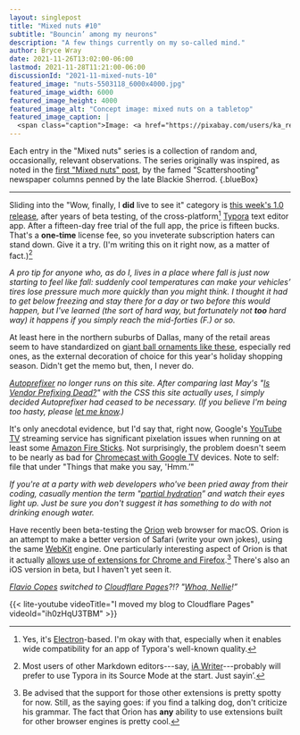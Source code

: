 ```yaml
---
layout: singlepost
title: "Mixed nuts #10"
subtitle: "Bouncin’ among my neurons"
description: "A few things currently on my so-called mind."
author: Bryce Wray
date: 2021-11-26T13:02:00-06:00
lastmod: 2021-11-28T11:21:00-06:00
discussionId: "2021-11-mixed-nuts-10"
featured_image: "nuts-5503118_6000x4000.jpg"
featured_image_width: 6000
featured_image_height: 4000
featured_image_alt: "Concept image: mixed nuts on a tabletop"
featured_image_caption: |
  <span class="caption">Image: <a href="https://pixabay.com/users/ka_re-14461006/?utm_source=link-attribution&amp;utm_medium=referral&amp;utm_campaign=image&amp;utm_content=5503118">Kai Reschke</a>; <a href="https://pixabay.com/?utm_source=link-attribution&amp;utm_medium=referral&amp;utm_campaign=image&amp;utm_content=5503118">Pixabay</a></span>
---
```


Each entry in the "Mixed nuts" series is a collection of random and, occasionally, relevant observations. The series originally was inspired, as noted in the [first "Mixed nuts" post](/posts/2019/11/mixed-nuts-2019-11), by the famed "Scattershooting" newspaper columns penned by the late Blackie Sherrod.
{.blueBox}

---

Sliding into the "Wow, finally, I **did** live to see it" category is [this week's 1.0 release](https://support.typora.io/What's-New-1.0/), after years of beta testing, of the cross-platform[^Elec] [Typora](https://typora.io) text editor app. After a fifteen-day free trial of the full app, the price is fifteen bucks. That's a **one-time** license fee, so you inveterate subscription haters can stand down. Give it a try. (I'm writing this on it right now, as a matter of fact.)[^tipReIE]

[^Elec]: Yes, it's [Electron](https://www.electronjs.org/)-based. I'm okay with that, especially when it enables wide compatibility for an app of Typora's well-known quality.

[^tipReIE]: Most users of other Markdown editors---say, [iA Writer](https://ia.net/writer)---probably will prefer to use Typora in its Source Mode at the start. Just sayin’.

*A pro tip for anyone who, as do I, lives in a place where fall is just now starting to feel like fall: suddenly cool temperatures can make your vehicles’ tires lose pressure much more quickly than you might think. I thought it had to get below freezing and stay there for a day or two before this would happen, but I've learned (the sort of hard way, but fortunately not **too** hard way) it happens if you simply reach the mid-forties (F.) or so.*

At least here in the northern suburbs of Dallas, many of the retail areas seem to have standardized on [giant ball ornaments like these](https://moscadesign.com/giant-christmas-balls/), especially red ones, as the external decoration of choice for this year's holiday shopping season. Didn't get the memo but, then, I never do.

*[Autoprefixer](https://github.com/postcss/autoprefixer) no longer runs on this site. After comparing last May's "[Is Vendor Prefixing Dead?](https://css-tricks.com/is-vendor-prefixing-dead/)" with the CSS this site actually uses, I simply decided Autoprefixer had ceased to be necessary. (If you believe I'm being too hasty, please [let me know](/contact).)*

It's only anecdotal evidence, but I'd say that, right now, Google's [YouTube TV](https://tv.youtube.com) streaming service has significant pixelation issues when running on at least some [Amazon Fire Sticks](https://www.businessinsider.com/what-is-a-fire-stick). Not surprisingly, the problem doesn't seem to be nearly as bad for [Chromecast with Google TV](https://en.wikipedia.org/wiki/Chromecast#Chromecast_with_Google_TV) devices. Note to self: file that under "Things that make you say, 'Hmm.’"

*If you're at a party with web developers who've been pried away from their coding, casually mention the term "[partial hydration](https://dev.to/ajcwebdev/what-is-partial-hydration-and-why-is-everyone-talking-about-it-3k56)” and watch their eyes light up. Just be sure you don't suggest it has something to do with not drinking enough water.*

Have recently been beta-testing the [Orion](https://browser.kagi.com/) web browser for macOS. Orion is an attempt to make a better version of Safari (write your own jokes), using the same [WebKit](https://webkit.org) engine. One particularly interesting aspect of Orion is that it actually [allows use of extensions for Chrome and Firefox](https://browser.kagi.com/faq.html#extensions).[^dog] There's also an iOS version in beta, but I haven't yet seen it.

[^dog]: Be advised that the support for those other extensions is pretty spotty for now. Still, as the saying goes: if you find a talking dog, don't criticize his grammar. The fact that Orion has **any** ability to use extensions built for other browser engines is pretty cool.

*[Flavio Copes](https://flaviocopes.com) switched to [Cloudflare Pages](https://pages.cloudflare.com)?!? "[Whoa, Nellie](https://www.sportingnews.com/us/ncaa-football/news/keith-jackson-college-football-moments-rose-bowl-sugar-bowl-vince-young-bear-bryant-desmond-howard/14uwg0n95xmqn17etxbyem6lai)!”*

{{< lite-youtube videoTitle="I moved my blog to Cloudflare Pages" videoId="ih0zHqU3TBM" >}}
